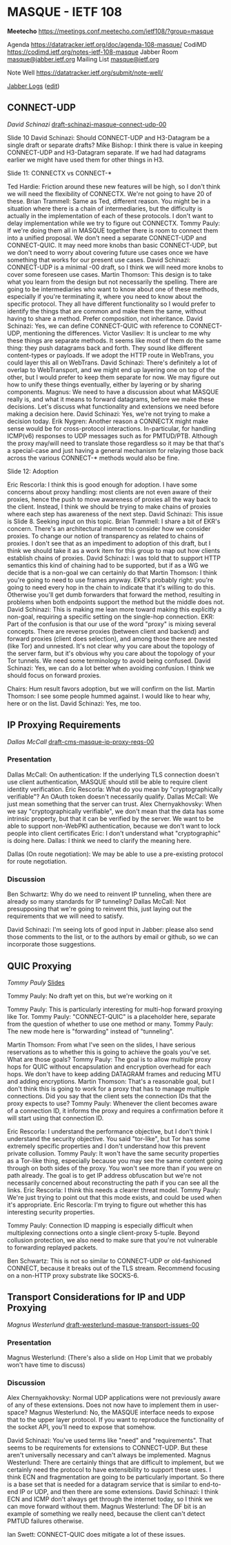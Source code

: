 # MASQUE - IETF 108

**Meetecho**
https://meetings.conf.meetecho.com/ietf108/?group=masque

Agenda
https://datatracker.ietf.org/doc/agenda-108-masque/
CodiMD
https://codimd.ietf.org/notes-ietf-108-masque
Jabber Room
masque@jabber.ietf.org
Mailing List
masque@ietf.org

Note Well
https://datatracker.ietf.org/submit/note-well/


[Jabber Logs](https://codimd.ietf.org/s/ry5SScaxP) ([edit](https://codimd.ietf.org/mULDu7HXRzGNL50_F2UHow))


## CONNECT-UDP
*David Schinazi*
[draft-schinazi-masque-connect-udp-00](https://tools.ietf.org/html/draft-schinazi-masque-connect-udp-00)

Slide 10
David Schinazi: Should CONNECT-UDP and H3-Datagram be a single draft or separate drafts?
Mike Bishop: I think there is value in keeping CONNECT-UDP and H3-Datagram separate.  If we had had datagrams earlier we might have used them for other things in H3.

Slide 11: CONNECTX vs CONNECT-*

Ted Hardie: Friction around these new features will be high, so I don't think we will need the flexibility of CONNECTX.  We're not going to have 20 of these.
Brian Trammell: Same as Ted, different reason.  You might be in a situation where there is a chain of intermediaries, but the difficulty is actually in the implementation of each of these protocols.  I don't want to delay implementation while we try to figure out CONNECTX.
Tommy Pauly: If we're doing them all in MASQUE together there is room to connect them into a unified proposal.  We don't need a separate CONNECT-UDP and CONNECT-QUIC.  It may need more knobs than basic CONNECT-UDP, but we don't need to worry about covering future use cases once we have something that works for our present use cases.
David Schinazi: CONNECT-UDP is a minimal -00 draft, so I think we will need more knobs to cover some foreseen use cases.
Martin Thomson: This design is to take what you learn from the design but not necessarily the spelling.  There are going to be intermediaries who want to know about one of these methods, especially if you're terminating it, where you need to know about the specific protocol.  They all have different functionality so I would prefer to identify the things that are common and make them the same, without having to share a method.  Prefer composition, not inheritance.
David Schinazi: Yes, we can define CONNECT-QUIC with reference to CONNECT-UDP, mentioning the differences.
Victor Vasiliev: It is unclear to me why these things are separate methods.  It seems like most of them do the same thing: they push datagrams back and forth.  They sound like different content-types or payloads.  If we adopt the HTTP route in WebTrans, you could layer this all on WebTrans.
David Schinazi: There's definitely a lot of overlap to WebTransport, and we might end up layering one on top of the other, but I would prefer to keep them separate for now.  We may figure out how to unify these things eventually, either by layering or by sharing components.
Magnus: We need to have a discussion about what MASQUE really is, and what it means to forward datagrams, before we make these decisions.  Let's discuss what functionality and extensions we need before making a decision here.
David Schinazi: Yes, we're not trying to make a decision today.
Erik Nygren: Another reason a CONNECTX might make sense would be for cross-protocol interactions. In-particular, for handling ICMP(v6) responses to UDP messages such as for PMTUD/PTB. Although the proxy may/will need to translate those regardless so it may be that that's a special-case and just having a general mechanism for relaying those back across the various CONNECT-* methods would also be fine.

Slide 12: Adoption

Eric Rescorla: I think this is good enough for adoption.  I have some concerns about proxy handling: most clients are not even aware of their proxies, hence the push to move awareness of proxies all the way back to the client.  Instead, I think we should be trying to make chains of proxies where each step has awareness of the next step.
David Schinazi: This issue is Slide 8.  Seeking input on this topic.
Brian Trammell: I share a bit of EKR's concern.  There's an architectural moment to consider how we consider proxies.  To change our notion of transparency as related to chains of proxies.  I don't see that as an impediment to adoption of this draft, but I think we should take it as a work item for this group to map out how clients establish chains of proxies.
David Schinazi: I was told that to support HTTP semantics this kind of chaining had to be supported, but if as a WG we decide that is a non-goal we can certainly do that
Martin Thomson: I think you're going to need to use frames anyway.  EKR's probably right: you're going to need every hop in the chain to indicate that it's willing to do this.  Otherwise you'll get dumb forwarders that forward the method, resulting in problems when both endpoints support the method but the middle does not.
David Schinazi: This is making me lean more toward making this explicitly a non-goal, requiring a specific setting on the single-hop connection.
EKR: Part of the confusion is that our use of the word "proxy" is mixing several concepts.  There are reverse proxies (between client and backend) and forward proxies (client does selection), and among those there are nested (like Tor) and unnested.  It's not clear why you care about the topology of the server farm, but it's obvious why you care about the topology of your Tor tunnels.  We need some terminology to avoid being confused.
David Schinazi: Yes, we can do a lot better when avoiding confusion.  I think we should focus on forward proxies.

Chairs: Hum result favors adoption, but we will confirm on the list.
Martin Thomson: I see some people hummed against.  I would like to hear why, here or on the list.
David Schinazi: Yes, me too.

## IP Proxying Requirements
*Dallas McCall*
[draft-cms-masque-ip-proxy-reqs-00](https://tools.ietf.org/html/draft-cms-masque-ip-proxy-reqs-00)

### Presentation

Dallas McCall: On authentication: If the underlying TLS connection doesn't use client authentication, MASQUE should still be able to require client identity verification.
Eric Rescorla: What do you mean by "cryptographically verifiable"?  An OAuth token doesn't necessarily qualify.
Dallas McCall: We just mean something that the server can trust.
Alex Chernyakhovsky: When we say "cryptographically verifiable", we don't mean that the data has some intrinsic property, but that it can be verified by the server.  We want to be able to support non-WebPKI authentication, because we don't want to lock people into client certificates
Eric: I don't understand what "cryptographic" is doing here.
Dallas: I think we need to clarify the meaning here.

Dallas (On route negotiation): We may be able to use a pre-existing protocol for route negotiation.

### Discussion

Ben Schwartz: Why do we need to reinvent IP tunneling, when there are already so many standards for IP tunneling?
Dallas McCall: Not presupposing that we're going to reinvent this, just laying out the requirements that we will need to satisfy.

David Schinazi: I'm seeing lots of good input in Jabber: please also send those comments to the list, or to the authors by email or github, so we can incorporate those suggestions.

## QUIC Proxying
*Tommy Pauly*
[Slides](https://www.ietf.org/proceedings/108/slides/slides-108-masque-optimizing-proxies-for-quic-00)

Tommy Pauly: No draft yet on this, but we're working on it

Tommy Pauly: This is particularly interesting for multi-hop forward proxying like Tor.
Tommy Pauly: "CONNECT-QUIC" is a placeholder here, separate from the question of whether to use one method or many.
Tommy Pauly: The new mode here is "forwarding" instead of "tunneling".

Martin Thomson: From what I've seen on the slides, I have serious reservations as to whether this is going to achieve the goals you've set.  What are those goals?
Tommy Pauly: The goal is to allow multiple proxy hops for QUIC without encapsulation and encryption overhead for each hops.  We don't have to keep adding DATAGRAM frames and reducing MTU and adding encryptions.
Martin Thomson: That's a reasonable goal, but I don't think this is going to work for a proxy that has to manage multiple connections.  Did you say that the client sets the connection IDs that the proxy expects to use?
Tommy Pauly: Whenever the client becomes aware of a connection ID, it informs the proxy and requires a confirmation before it will start using that connection ID.

Eric Rescorla: I understand the performance objective, but I don't think I understand the security objective.  You said "tor-like", but Tor has some extremely specific properties and I don't understand how this prevent private collusion.
Tommy Pauly: It won't have the same security properties as a Tor-like thing, especially because you may see the same content going through on both sides of the proxy.  You won't  see more than if you were on path already.  The goal is to get IP address obfuscation but we're not necessarily concerned about reconstructing the path if you can see all the links.
Eric Rescorla: I think this needs a clearer threat model.
Tommy Pauly: We're just trying to point out that this mode exists, and could be used when it's appropriate.
Eric Rescorla: I'm trying to figure out whether this has interesting security properties.

Tommy Pauly: Connection ID mapping is especially difficult when multiplexing connections onto a single client-proxy 5-tuple.  Beyond collusion protection, we also need to make sure that you're not vulnerable to forwarding replayed packets.

Ben Schwartz: This is not so similar to CONNECT-UDP or old-fashioned CONNECT, because it breaks out of the TLS stream.  Recommend focusing on a non-HTTP proxy substrate like SOCKS-6.


## Transport Considerations for IP and UDP Proxying
*Magnus Westerlund*
[draft-westerlund-masque-transport-issues-00](https://tools.ietf.org/html/draft-westerlund-masque-transport-issues-00)

### Presentation

Magnus Westerlund: (There's also a slide on Hop Limit that we probably won't have time to discuss)

### Discussion

Alex Chernyakhovsky: Normal UDP applications were not previously aware of any of these extensions.  Does not now have to implement them in user-space?
Magnus Westerlund: No, the MASQUE interface needs to expose that to the upper layer protocol.  If you want to reproduce the functionality of the socket API, you'll need to expose that somehow.

David Schinazi: You've used terms like "need" and "requirements".  That seems to be requirements for extensions to CONNECT-UDP.  But these aren't universally necessary and can't always be implemented.
Magnus Westerlund: There are certainly things that are difficult to implement, but we certainly need the protocol to have extensibility to support these uses.  I think ECN and fragmentation are going to be particularly important.  So there is a base set that is needed for a datagram service that is similar to end-to-end IP or UDP, and then there are some extensions.
David Schinazi: I think ECN and ICMP don't always get through the internet today, so I think we can move forward without them.
Magnus Westerlund: The DF bit is an example of something we really need, because the client can't detect PMTUD failures otherwise.

Ian Swett: CONNECT-QUIC does mitigate a lot of these issues.

